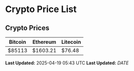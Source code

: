 # Crypto Price List

## Crypto Prices
| Bitcoin | Ethereum | Litecoin |
| ------- | -------- | -------- |
| $85113 | $1603.21 | $76.48 |
**Last Updated:** 2025-04-19 05:43 UTC
**Last Updated:** $DATE$
